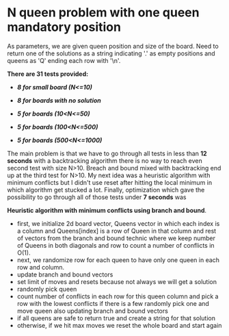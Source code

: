 # N queen problem with one queen mandatory position

As parameters, we are given queen position and size of the board. Need to return one of the solutions as a string indicating '.' as empty positions and queens as 'Q' ending
each row with '\n'.

**There are 31 tests provided:**

- ***8 for small board (N<=10)***

- ***8 for boards with no solution***

- ***5 for boards (10<N<=50)***

- ***5 for boards (100<N<=500)***

- ***5 for boards (500<N<=1000)***


The main problem is that we have to go through all tests in less than **12 seconds** with a backtracking algorithm there is no way to reach even second test with size N>10. Breach and bound mixed with backtracking end up at the third test for N>10.
My next idea was a heuristic algorithm with minimum conflicts but I didn't use reset after hitting the local minimum in which algorithm get stucked a lot. Finally, optimization which gave the possibility to go through all of those tests under **7 seconds** was

**Heuristic algorithm with minimum conflicts using branch and bound**.

- first, we initialize 2d board vector, Queens vector in which each index is a column and Queens[index] is a row of Queen in that column and rest of vectors from the branch and bound technic where we keep number of Queens in both diagonals and row to count a number of conflicts in O(1).
- next, we randomize row for each queen to have only one queen in each row and column.
- update branch and bound vectors
- set limit of moves and resets because not always we will get a solution
- randomly pick queen
- count number of conflicts in each row for this queen column and pick a row with the lowest conflicts if there is a few randomly pick one and move queen also updating branch and bound vectors
- if all queens are safe to return true and create a string for that solution
- otherwise, if we hit max moves we reset the whole board and start again
